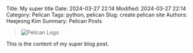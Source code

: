 Title: My super title
Date: 2024-03-27 22:14
Modified: 2024-03-27 22:14
Category: Pelican
Tags: python, pelican
Slug: create pelican site
Authors: Heejeong Kim
Summary: Pelican Posts

> ![Pelican Logo]({static}/images/1/pelican-slogan.png)

This is the content of my super blog post.